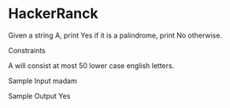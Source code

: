 # HackerRanck
Given a string A, print Yes if it is a palindrome, print No otherwise.

Constraints

A will consist at most 50 lower case english letters.


Sample Input
madam

Sample Output
Yes
